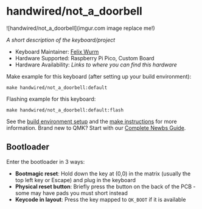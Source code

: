 # handwired/not_a_doorbell

![handwired/not_a_doorbell](imgur.com image replace me!)

*A short description of the keyboard/project*

* Keyboard Maintainer: [Felix Wurm](https://github.com/FelixWurm)
* Hardware Supported: Raspberry Pi Pico, Custom Board
* Hardware Availability: *Links to where you can find this hardware*

Make example for this keyboard (after setting up your build environment):

    make handwired/not_a_doorbell:default

Flashing example for this keyboard:

    make handwired/not_a_doorbell:default:flash

See the [build environment setup](https://docs.qmk.fm/#/getting_started_build_tools) and the [make instructions](https://docs.qmk.fm/#/getting_started_make_guide) for more information. Brand new to QMK? Start with our [Complete Newbs Guide](https://docs.qmk.fm/#/newbs).

## Bootloader

Enter the bootloader in 3 ways:

* **Bootmagic reset**: Hold down the key at (0,0) in the matrix (usually the top left key or Escape) and plug in the keyboard
* **Physical reset button**: Briefly press the button on the back of the PCB - some may have pads you must short instead
* **Keycode in layout**: Press the key mapped to `QK_BOOT` if it is available
